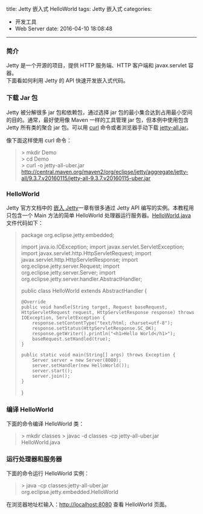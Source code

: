 title: Jetty 嵌入式 HelloWorld
tags: Jetty 嵌入式
categories:
  - 开发工具
  - Web Server
date: 2016-04-10 18:08:48
---


### 简介

Jetty 是一个开源的项目，提供 HTTP 服务端、HTTP 客户端和 javax.servlet 容器。  
下面看如何利用 Jetty 的 API 快速开发嵌入式代码。

### 下载 Jar 包

Jetty 被分解很多 jar 包和依赖包，通过选择 jar 包的最小集合达到占用最小空间的目的。通常，最好使用像 Maven 一样的工具管理 jar 包，但本例中使用包含 Jetty 所有类的聚合 jar 包。可以用 [curl](https://curl.haxx.se/) 命令或者浏览器手动下载 [jetty-all.jar](http://central.maven.org/maven2/org/eclipse/jetty/aggregate/jetty-all/9.3.7.v20160115/jetty-all-9.3.7.v20160115-uber.jar)。

像下面这样使用 curl 命令：

> \> mkdir Demo  
> \> cd Demo  
> \> curl -o jetty-all-uber.jar http://central.maven.org/maven2/org/eclipse/jetty/aggregate/jetty-all/9.3.7.v20160115/jetty-all-9.3.7.v20160115-uber.jar

### HelloWorld

Jetty 官方文档中的 [嵌入 Jetty](http://www.eclipse.org/jetty/documentation/current/advanced-embedding.html)一章有很多通过 Jetty API 编写的实例。本教程用只包含一个 Main 方法的简单 HelloWorld 处理器运行服务器。[HelloWorld.java](https://raw.githubusercontent.com/eclipse/jetty.project/master/examples/embedded/src/main/java/org/eclipse/jetty/embedded/HelloWorld.java) 文件代码如下：

> package org.eclipse.jetty.embedded;
>  
> import java.io.IOException;
> import javax.servlet.ServletException;
> import javax.servlet.http.HttpServletRequest;
> import javax.servlet.http.HttpServletResponse;
> import org.eclipse.jetty.server.Request;
> import org.eclipse.jetty.server.Server;
> import org.eclipse.jetty.server.handler.AbstractHandler;
>  
> public class HelloWorld extends AbstractHandler {
>  
>     @Override
>     public void handle(String target, Request baseRequest, HttpServletRequest request, HttpServletResponse response) throws IOException, ServletException {
>         response.setContentType("text/html; charset=utf-8");
>         response.setStatus(HttpServletResponse.SC_OK);
>         response.getWriter().println("<h1>Hello World</h1>");
>         baseRequest.setHandled(true);
>     }
>  
>     public static void main(String[] args) throws Exception {
>         Server server = new Server(8080);
>         server.setHandler(new HelloWorld());
>         server.start();
>         server.join();
>     }
> }

### 编译 HelloWorld

下面的命令编译 HelloWorld 类：

> \> mkdir classes
> \> javac -d classes -cp jetty-all-uber.jar HelloWorld.java

### 运行处理器和服务器

下面的命令运行 HelloWorld 实例：

> \> java -cp classes:jetty-all-uber.jar org.eclipse.jetty.embedded.HelloWorld

在浏览器地址栏输入：[http://localhost:8080](http://localhost:8080) 查看 HelloWorld 页面。
